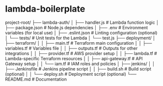 # lambda-boilerplate


project-root/
├── lambda-auth/
│   ├── handler.js       # Lambda function logic
│   ├── package.json     # Node.js dependencies
│   ├── .env             # Environment variables (for local use)
│   ├── .eslint.json     # Linting configuration (optional)
│   └── tests/           # Unit tests for the Lambda
│       └── test.js
├── deployment/
│   ├── terraform/
│   │   ├── main.tf       # Terraform main configuration
│   │   ├── variables.tf  # Variables file
│   │   ├── outputs.tf    # Outputs for other integrations
│   │   ├── provider.tf   # AWS provider setup
│   │   ├── lambda.tf     # Lambda-specific Terraform resources
│   │   ├── api-gateway.tf # API Gateway setup
│   │   └── iam.tf        # IAM roles and policies
│   ├── jenkins/
│   │   ├── Jenkinsfile   # Jenkins pipeline script
│   │   ├── build.sh      # Build script (optional)
│   │   └── deploy.sh     # Deployment script (optional)
└── README.md             # Documentation
